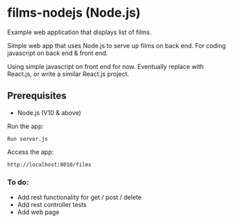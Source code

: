 # films-nodejs (Node.js)

Example web application that displays list of films.

Simple web app that uses Node.js to serve up films on back end.  For coding javascript on back end & front end.

Using simple javascript on front end for now.  Eventually replace with React.js, or write a similar React.js project.

## Prerequisites
* Node.js (V10 & above)

Run the app:
```
Run server.js
```

Access the app:
```
http://localhost:8010/films
```

### To do:
* Add rest functionality for get / post / delete
* Add rest controller tests
* Add web page